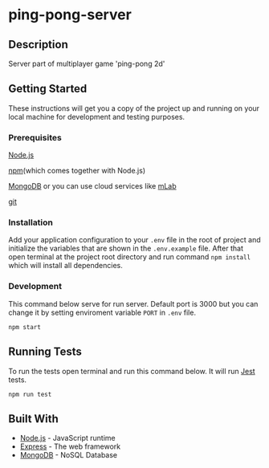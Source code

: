# ping-pong-server

## Description

Server part of multiplayer game 'ping-pong 2d'

## Getting Started

These instructions will get you a copy of the project up and running on your local machine for development and testing purposes.

### Prerequisites

[Node.js](https://nodejs.org) 

[npm](https://www.npmjs.com/)(which comes together with Node.js)

[MongoDB](https://www.mongodb.com/) or you can use cloud services like [mLab](https://mlab.com/)

[git](https://git-scm.com/downloads)

### Installation
Add your application configuration to your `.env` file in the root of project and initialize the variables that are shown in the `.env.example` file. After that open terminal at the project root directory and run command `npm install` which will install all dependencies.

### Development
This command below serve for run server. Default port is 3000 but you can change it by setting enviroment variable `PORT` in `.env` file.
```
npm start
```


## Running Tests
To run the tests open terminal and run this command below. It will run [Jest](https://facebook.github.io/jest/) tests.
```
npm run test
```
## Built With

- [Node.js](https://nodejs.org) - JavaScript runtime
- [Express](http://expressjs.com/) - The web framework
- [MongoDB](https://www.mongodb.com/) - NoSQL Database